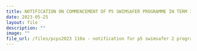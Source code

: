 ```yaml
---
title: NOTIFICATION ON COMMENCEMENT OF P5 SWIMSAFER PROGRAMME IN TERM 3
date: 2023-05-25
layout: file
description: ""
image: ""
file_url: /files/pcps2023 110a - notification for p5 swimsafer 2 programme p5cop.pdf
---
```

